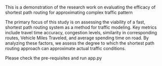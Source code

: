 This is a demonstration of the research work on evaluating the efficacy of shortest path routing for approximating complex traffic pattern

The primary focus of this study is on assessing the viability of a fast, shortest path routing system as a method for traffic modeling. Key metrics include travel time accuracy, congestion levels, similarity in corresponding routes, Vehicle Miles Traveled, and average spending time on road. By analyzing these factors, we assess the degree to which the shortest path routing approach can approximate actual traffic conditions.

Please check the pre-requisites and run app.py
